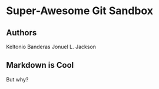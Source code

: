 Super-Awesome Git Sandbox
=========================

Authors
-------
Keltonio Banderas
Jonuel L. Jackson

Markdown is Cool
----------------

But why?
